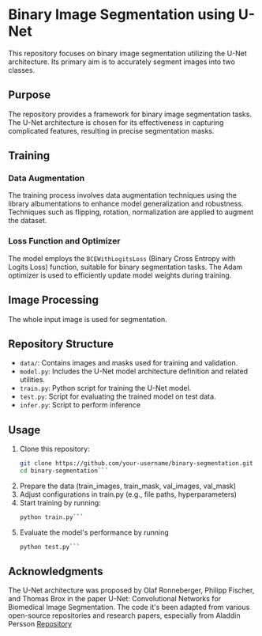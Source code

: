 # Binary Image Segmentation using U-Net
This repository focuses on binary image segmentation utilizing the U-Net architecture. Its primary aim is to accurately segment images into two classes.

## Purpose
The repository provides a framework for binary image segmentation tasks. The U-Net architecture is chosen for its effectiveness in capturing complicated features, resulting in precise segmentation masks.

## Training
### Data Augmentation
The training process involves data augmentation techniques using the library albumentations to enhance model generalization and robustness. Techniques such as flipping, rotation, normalization are applied to augment the dataset.
### Loss Function and Optimizer
The model employs the `BCEWithLogitsLoss` (Binary Cross Entropy with Logits Loss) function, suitable for binary segmentation tasks. The Adam optimizer is used to efficiently update model weights during training.
## Image Processing
The whole input image is used for segmentation.

## Repository Structure
- `data/`: Contains images and masks used for training and validation.
- `model.py`: Includes the U-Net model architecture definition and related utilities.
- `train.py`: Python script for training the U-Net model.
- `test.py`: Script for evaluating the trained model on test data.
- `infer.py`: Script to perform inference

## Usage
1. Clone this repository:
   ```bash
   git clone https://github.com/your-username/binary-segmentation.git
   cd binary-segmentation```
2. Prepare the data (train_images, train_mask, val_images, val_mask)
3. Adjust configurations in train.py (e.g., file paths, hyperparameters)
4. Start training by running:
   ```bash
   python train.py```
5. Evaluate the model's performance by running
   ```bash
   python test.py```


## Acknowledgments
The U-Net architecture was proposed by Olaf Ronneberger, Philipp Fischer, and Thomas Brox in the paper U-Net: Convolutional Networks for Biomedical Image Segmentation.
The code it's been adapted from various open-source repositories and research papers, especially from Aladdin Persson [Repository]([https://github.com/username/example-repo](https://github.com/aladdinpersson/Machine-Learning-Collection)https://github.com/aladdinpersson/Machine-Learning-Collection)
